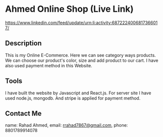 # Ahmed Online Shop (Live Link)
https://www.linkedin.com/feed/update/urn:li:activity:6872224006817366017/

## Description
This is my Online E-Commerce. Here we can see category ways products. We can choose our product's color, size and add product to our cart. I have also used payment method
in this Website.

## Tools
I have built the website by Javascript and React.js. For server site I have used node.js, mongodb. And stripe is applied for payment method.

## Contact Me
name: Rahad Ahmed,
email: rrahad7867@gmail.com,
phone: 8801789914078
